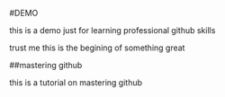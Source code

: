 #DEMO

this is a demo just for learning professional github skills

trust me this is the begining of something great

##mastering github

this is a tutorial on mastering github